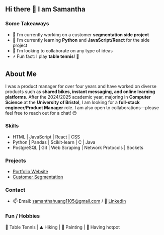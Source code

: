 ## Hi there 👋 I am Samantha

### Some Takeaways
- 🔭 I’m currently working on a customer **segmentation side project**
- 🌱 I’m currently learning **Python** and **JavaScript/React** for the side project
- 👯 I’m looking to collaborate on any type of ideas
- ⚡ Fun fact: I play **table tennis**! 🏓

## About Me
I was a product manager for over four years and have worked on diverse products such as **shared bikes, instant messaging, and online learning platforms**. After the 2024/2025 academic year, majoring in **Computer Science** at the **University of Bristol**, I am looking for a **full-stack engineer**/**Product Manager** role. I am also open to collaborations—please feel free to reach out for a chat! 😊

### Skills
- HTML | JavaScript | React | CSS
- Python | Pandas | Scikit-learn | C | Java 
- PostgreSQL | Git | Web Scraping | Network Protocols | Sockets

### Projects
- [Portfolio Website](https://github.com/samanthawhee/Portfolio)
- [Customer Segmentation](https://github.com/samanthawhee/Customer-Segmentation)

### Contact
- 📫 Email: samanthahuang1105@gmail.com / 💼 [LinkedIn](https://www.linkedin.com/in/samantha-huang-273768146/)

### Fun / Hobbies
🏓 Table Tennis | ⛰️ Hiking | 🎨 Painting | 🍲 Having hotpot




